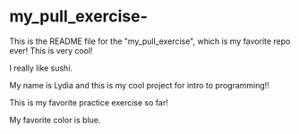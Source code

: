 # my_pull_exercise-

This is the README file for the "my_pull_exercise", which is my favorite repo ever! This is very cool! 

I really like sushi.

My name is Lydia and this is my cool project for intro to programming!!

This is my favorite practice exercise so far!

My favorite color is blue. 
